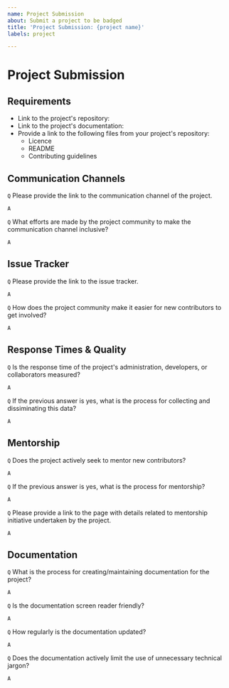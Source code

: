 ```yaml
---
name: Project Submission
about: Submit a project to be badged
title: 'Project Submission: {project name}'
labels: project

---
```


# Project Submission

<!--

Thanks for starting the process of submitting a project for D&I Badging. To receive a CHAOSS D&I Project Badge, fill out this document as completely and honestly as possible.

-->

## Requirements

- Link to the project's repository: <!--Replace with link-->
- Link to the project's documentation: <!--Replace with link-->
- Provide a link to the following files from your project's repository:
    - Licence
    - README
    - Contributing guidelines  

## Communication Channels

<!--Metric Question: _How welcoming, responsive, respectful are interactions even on hot topics of debate? What is the diversity of voices speaking/being heard?_-->

`Q` Please provide the link to the communication channel of the project.

`A`

`Q` What efforts are made by the project community to make the communication channel inclusive?

`A` <!-- Essay (Required) -->

## Issue Tracker

<!--Metric Question: _How well does the project issue tracker setup to invite new contributors, skilled contributors, non-technical contributors?_-->

`Q` Please provide the link to the issue tracker.

`A` 

`Q` How does the project community make it easier for new contributors to get involved?

`A` <!-- Essay (Required) -->

## Response Times & Quality

<!--Metric Question: _How quickly and well does the project respond to suggestions, PR'S, and questions?_-->

`Q` Is the response time of the project's administration, developers, or collaborators measured?

`A` <!-- Essay (Required) -->

`Q` If the previous answer is yes, what is the process for collecting and dissiminating this data?

`A` <!-- Essay (Required) -->

## Mentorship

<!--Metric Question: _How effective are our mentorship programs at supporting diversity and inclusion in our project?_-->

`Q` Does the project actively seek to mentor new contributors?

`A` <!-- Yes/No (Required) -->

`Q` If the previous answer is yes, what is the process for mentorship?

`A` <!-- Essay (Required) -->

`Q` Please provide a link to the page with details related to mentorship initiative undertaken by the project.

`A`
   
## Documentation

<!--Metric Question: _What is the thoroughness, and accessibility of documentation according to a set of criteria?_-->

`Q` What is the process for creating/maintaining documentation for the project?

`A` <!-- Essay (Required) -->

`Q` Is the documentation screen reader friendly?

`A` <!-- Yes/No (Required) -->

`Q` How regularly is the documentation updated?

`A` <!-- Essay (Required) -->

`Q` Does the documentation actively limit the use of unnecessary technical jargon?

`A` <!-- Essay (Required) -->
